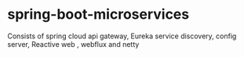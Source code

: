 # spring-boot-microservices
Consists of spring cloud api gateway, Eureka service discovery, config server, Reactive web , webflux and netty
